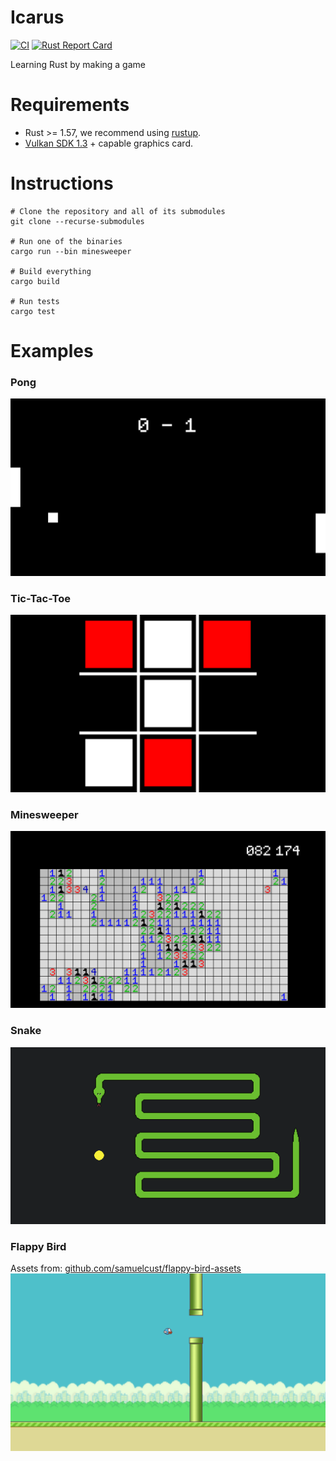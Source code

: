 # Icarus
[![CI](https://github.com/AlexViaColl/Icarus/workflows/CI/badge.svg?branch=main&event=push)](https://github.com/AlexViaColl/Icarus/actions/workflows/ci.yml)
[![Rust Report Card](https://rust-reportcard.xuri.me/badge/github.com/AlexViaColl/Icarus)](https://rust-reportcard.xuri.me/report/github.com/AlexViaColl/Icarus)

Learning Rust by making a game

# Requirements
- Rust >= 1.57, we recommend using [rustup](https://rustup.rs/).
- [Vulkan SDK 1.3](https://vulkan.lunarg.com/) + capable graphics card.

# Instructions
```console
# Clone the repository and all of its submodules
git clone --recurse-submodules

# Run one of the binaries
cargo run --bin minesweeper

# Build everything
cargo build

# Run tests
cargo test
```

# Examples
### Pong
![Pong](https://github.com/AlexViaColl/icarus-assets/raw/main/screenshots/pong.png)

### Tic-Tac-Toe
![Tic-Tac-Toe](https://github.com/AlexViaColl/icarus-assets/raw/main/screenshots/tic-tac-toe.png)

### Minesweeper
![Minesweeper](https://github.com/AlexViaColl/icarus-assets/raw/main/screenshots/minesweeper.png)

### Snake
![Snake](https://github.com/AlexViaColl/icarus-assets/raw/main/screenshots/snake.png)

### Flappy Bird
Assets from: [github.com/samuelcust/flappy-bird-assets](https://github.com/samuelcust/flappy-bird-assets)
![Flappy Bird](https://github.com/AlexViaColl/icarus-assets/raw/main/screenshots/flappy.png)
